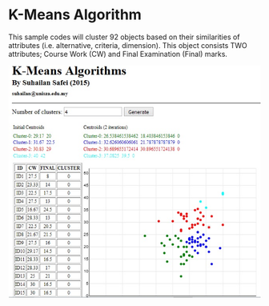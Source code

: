 # K-Means Algorithm

This sample codes will cluster 92 objects based on their similarities of attributes (i.e. alternative, criteria, dimension). This object consists TWO attributes; Course Work (CW) and Final Examination (Final) marks.

![alt tag](https://github.com/suhailan/k-means/blob/master/kmeans.jpg)


